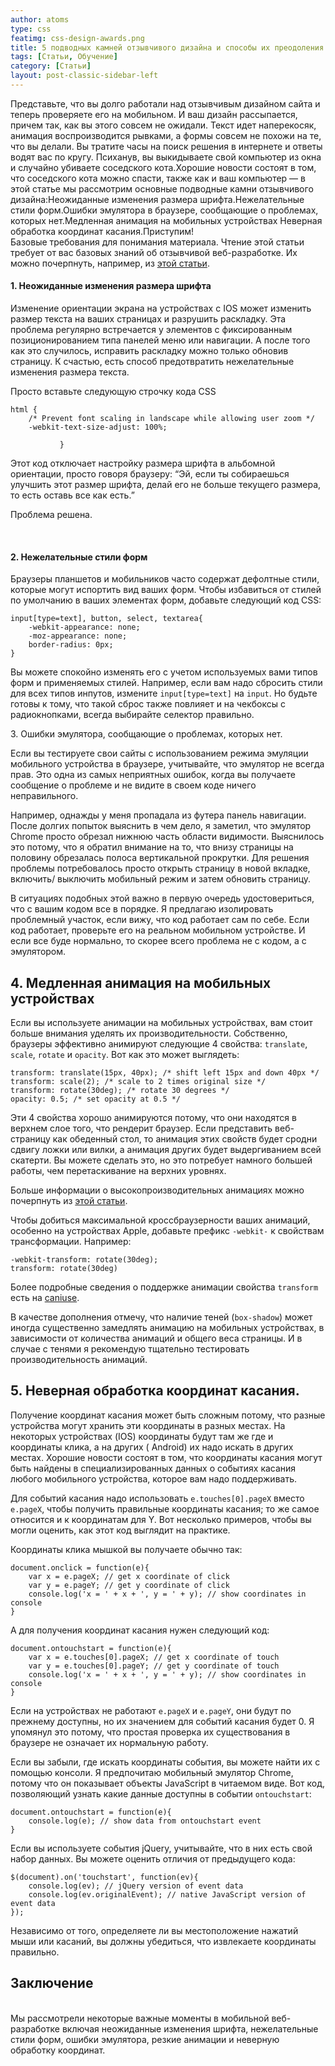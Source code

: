 ```yaml
---
author: atoms
type: css
featimg: css-design-awards.png
title: 5 подводных камней отзывчивого дизайна и способы их преодоления
tags: [Статьи, Обучение]
category: [Статьи]
layout: post-classic-sidebar-left
---
```

Представьте, что вы долго работали над отзывчивым дизайном сайта и теперь проверяете его на мобильном. И ваш дизайн рассыпается, причем так, как вы этого совсем не ожидали. Текст идет наперекосяк, анимация воспроизводится рывками, а формы совсем не похожи на те, что вы делали. Вы тратите часы на поиск решения в интернете и ответы водят вас по кругу. Психанув, вы выкидываете свой компьютер из окна и случайно убиваете соседского кота.Хорошие новости состоят в том, что соседского кота можно спасти, также как и ваш компьютер — в этой статье мы рассмотрим основные подводные камни отзывчивого дизайна:Неожиданные изменения размера шрифта.Нежелательные стили форм.Ошибки эмулятора в браузере, сообщающие о проблемах, которых нет.Медленная анимация на мобильных устройствах Неверная обработка координат касания.Приступим!<br>
Базовые требования для понимания материала. Чтение этой статьи требует от вас базовых знаний об отзывчивой веб-разработке. Их можно почерпнуть, например, из <a href="http://simplestepscode.com/responsive-web-development-basics/">этой статьи</a>.
<h4>1. Неожиданные изменения размера шрифта</h4> <p>Изменение ориентации экрана на устройствах с IOS может изменить размер текста на ваших страницах и разрушить раскладку. Эта проблема регулярно встречается у элементов с фиксированным позиционированием типа панелей меню или навигации. А после того как это случилось, исправить раскладку можно только обновив страницу. К счастью, есть способ предотвратить нежелательные изменения размера текста.

Просто вставьте следующую строчку кода CSS


   <pre><code class="css">html {
    /* Prevent font scaling in landscape while allowing user zoom */
    -webkit-text-size-adjust: 100%;
    
           }</code></pre>
Этот код отключает настройку размера шрифта в альбомной ориентации, просто говоря браузеру: “Эй, если ты собираешься улучшить этот размер шрифта, делай его не больше текущего размера, то есть оставь все как есть.”</p> <p>Проблема решена.</p><br>
<h4>2. Нежелательные стили форм</h4> <p>Браузеры планшетов и мобильников часто содержат дефолтные стили, которые могут испортить вид ваших форм. Чтобы избавиться от стилей по умолчанию в ваших элементах форм, добавьте следующий код CSS:</p><pre><code class="css">input[type=text], button, select, textarea{
    -webkit-appearance: none;
    -moz-appearance: none;
    border-radius: 0px;
}
</code></pre>

<p>Вы можете спокойно изменять его с учетом используемых вами типов форм и применяемых стилей. Например, если вам надо сбросить стили для всех типов инпутов, измените <code>input[type=text]</code> на <code>input</code>. Но будьте готовы к тому, что такой сброс также повлияет и на чекбоксы с радиокнопками, всегда выбирайте селектор правильно.</p> 3. Ошибки эмулятора, сообщающие о проблемах, которых нет.</h2> <p>Если вы тестируете свои сайты с использованием режима эмуляции мобильного устройства в браузере, учитывайте, что эмулятор не всегда прав. Это одна из самых неприятных ошибок, когда вы получаете сообщение о проблеме и не видите в своем коде ничего неправильного.</p> <p>Например, однажды у меня пропадала из футера панель навигации. После долгих попыток выяснить в чем дело, я заметил, что эмулятор Chrome просто обрезал нижнюю часть области видимости. Выяснилось это потому, что я обратил внимание на то, что внизу страницы на половину обрезалась полоса вертикальной прокрутки. Для решения проблемы потребовалось просто открыть страницу в новой вкладке, включить/ выключить мобильный режим и затем обновить страницу.</p> <p>В ситуациях подобных этой важно в первую очередь удостовериться, что с вашим кодом все в порядке. Я предлагаю изолировать проблемный участок, если вижу, что код работает сам по себе. Если код работает, проверьте его на реальном мобильном устройстве. И если все буде нормально, то скорее всего проблема не с кодом, а с эмулятором.</p> <h2>4. Медленная анимация на мобильных устройствах</h2> <p>Если вы используете анимации на мобильных устройствах, вам стоит больше внимания уделять их производительности. Собственно, браузеры эффективно анимируют следующие 4 свойства: <code>translate</code>, <code>scale</code>, <code>rotate</code> и <code>opacity</code>. Вот как это может выглядеть:
<pre><code class="css">transform: translate(15px, 40px); /* shift left 15px and down 40px */
transform: scale(2); /* scale to 2 times original size */
transform: rotate(30deg); /* rotate 30 degrees */
opacity: 0.5; /* set opacity at 0.5 */
</code></pre><p>Эти 4 свойства хорошо анимируются потому, что они находятся в верхнем слое того, что рендерит браузер. Если представить веб-страницу как обеденный стол, то анимация этих свойств будет сродни сдвигу ложки или вилки, а анимация других будет выдергиванием всей скатерти. Вы можете сделать это, но это потребует намного большей работы, чем перетаскивание на верхних уровнях.</p> <p>Больше информации о высокопроизводительных анимациях можно почерпнуть из <a href="http://www.html5rocks.com/en/tutorials/speed/high-performance-animations/">этой статьи</a>.</p> <p>Чтобы добиться максимальной кроссбраузерности ваших анимаций, особенно на устройствах Apple, добавьте префикс <code>-webkit-</code> к свойствам трансформации. Например:</p><pre><code class="css">-webkit-transform: rotate(30deg);
transform: rotate(30deg)
</code></pre><p>Более подробные сведения о поддержке анимации свойства <code>transform</code> есть на <a href="http://caniuse.com/#feat=transforms2d">caniuse</a>.</p> <p>В качестве дополнения отмечу, что наличие теней (<code>box-shadow</code>) может иногда существенно замедлять анимацию на мобильных устройствах, в зависимости от количества анимаций и общего веса страницы. И в случае с тенями я рекомендую тщательно тестировать производительность анимаций.</p> <h2>5. Неверная обработка координат касания.</h2> <p>Получение координат касания может быть сложным потому, что разные устройства могут хранить эти координаты в разных местах. На некоторых устройствах (IOS) координаты будут там же где и координаты клика, а на других ( Android) их надо искать в других местах. Хорошие новости состоят в том, что координаты касания могут быть найдены в специализированных данных о событиях касания любого мобильного устройства, которое вам надо поддерживать.</p> <p>Для событий касания надо использовать <code>e.touches[0].pageX</code> вместо <code>e.pageX</code>, чтобы получить правильные координаты касания; то же самое относится и к координатам для Y. Вот несколько примеров, чтобы вы могли оценить, как этот код выглядит на практике.</p> <p>Координаты клика мышкой вы получаете обычно так:</p><pre><code class="javascript">document.onclick = function(e){
    var x = e.pageX; // get x coordinate of click
    var y = e.pageY; // get y coordinate of click
    console.log('x = ' + x + ', y = ' + y); // show coordinates in console
}
</code></pre><p>А для получения координат касания нужен следующий код:</p><pre><code class="language-javascript">document.ontouchstart = function(e){
    var x = e.touches[0].pageX; // get x coordinate of touch
    var y = e.touches[0].pageY; // get y coordinate of touch
    console.log('x = ' + x + ', y = ' + y); // show coordinates in console
}
</code></pre>
<p>Если на устройствах не работают <code>e.pageX</code> и <code>e.pageY</code>, они будут по прежнему доступны, но их значением для событий касания будет 0. Я упомянул это потому, что простая проверка их существования в браузере не означает их нормальную работу.</p> <p>Если вы забыли, где искать координаты события, вы можете найти их с помощью консоли. Я предпочитаю мобильный эмулятор Chrome, потому что он показывает объекты JavaScript в читаемом виде. Вот код, позволяющий узнать какие данные доступны в событии <code>ontouchstart</code>:</p><pre><code class="javascript">document.ontouchstart = function(e){
    console.log(e); // show data from ontouchstart event
}
</code></pre><p>Если вы используете события jQuery, учитывайте, что в них есть свой набор данных. Вы можете оценить отличия от предыдущего кода:</p><pre><code class="javascript">$(document).on('touchstart', function(ev){
    console.log(ev); // jQuery version of event data
    console.log(ev.originalEvent); // native JavaScript version of event data
});
</code></pre><p>Независимо от того, определяете ли вы местоположение нажатий мыши или касаний, вы должны убедиться, что извлекаете координаты правильно.</p> 
<h2>Заключение</h2> <p><br>Мы рассмотрели некоторые важные моменты в мобильной веб-разработке включая неожиданные изменения шрифта, нежелательные стили форм, ошибки эмулятора, резкие анимации и неверную обработку координат.
